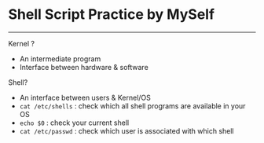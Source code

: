 # Shell Script Practice by MySelf

---
Kernel ?
- An intermediate program
- Interface between hardware & software

Shell? 
- An interface between users & Kernel/OS
- `cat /etc/shells` : check which all shell programs are available in your OS
- `echo $0` : check your current shell 
- `cat /etc/passwd` : check which user is associated with which shell
